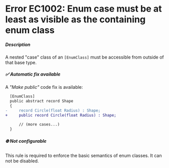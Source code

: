 # Error EC1002: Enum case must be at least as visible as the containing enum class

##### Description
A nested "case" class of an `[EnumClass]` must be accessible from outside of that base type.

##### ✅ Automatic fix available
A _"Make public"_ code fix is available:

```diff
  [EnumClass]
  public abstract record Shape
  {
-     record Circle(float Radius) : Shape;
+     public record Circle(float Radius) : Shape;
      
      // (more cases...)
  }
```

##### ⛔ Not configurable
This rule is required to enforce the basic semantics of enum classes. It can not be disabled.
